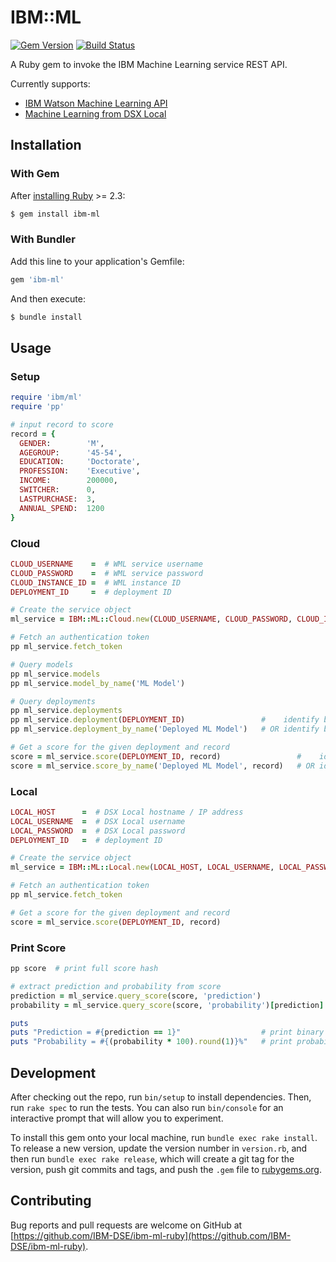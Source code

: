 # IBM::ML
[![Gem Version](https://badge.fury.io/rb/ibm-ml.svg)](https://badge.fury.io/rb/ibm-ml)
[![Build Status](https://travis-ci.org/IBM-DSE/ibm-ml-ruby.svg?branch=master)](https://travis-ci.org/IBM-DSE/ibm-ml-ruby)

A Ruby gem to invoke the IBM Machine Learning service REST API.

Currently supports:
- [IBM Watson Machine Learning API](https://watson-ml-api.mybluemix.net/)
- [Machine Learning from DSX Local](https://datascience.ibm.com/docs/content/local/models.html#evaluate-models-with-rest-apis)

## Installation

### With Gem
After [installing Ruby](https://www.ruby-lang.org/en/documentation/installation/) >= 2.3:

```bash
$ gem install ibm-ml
```

### With Bundler
Add this line to your application's Gemfile:

```ruby
gem 'ibm-ml'
```

And then execute:

```bash
$ bundle install
```

## Usage

### Setup
```ruby
require 'ibm/ml'
require 'pp'

# input record to score 
record = {
  GENDER:        'M',
  AGEGROUP:      '45-54',
  EDUCATION:     'Doctorate',
  PROFESSION:    'Executive',
  INCOME:        200000,
  SWITCHER:      0,
  LASTPURCHASE:  3,
  ANNUAL_SPEND:  1200
}
```

### Cloud 
```ruby
CLOUD_USERNAME    =  # WML service username
CLOUD_PASSWORD    =  # WML service password
CLOUD_INSTANCE_ID =  # WML instance ID
DEPLOYMENT_ID     =  # deployment ID

# Create the service object
ml_service = IBM::ML::Cloud.new(CLOUD_USERNAME, CLOUD_PASSWORD, CLOUD_INSTANCE_ID)

# Fetch an authentication token
pp ml_service.fetch_token

# Query models
pp ml_service.models
pp ml_service.model_by_name('ML Model')

# Query deployments
pp ml_service.deployments
pp ml_service.deployment(DEPLOYMENT_ID)                 #    identify by deployment ID
pp ml_service.deployment_by_name('Deployed ML Model')   # OR identify by deployment name

# Get a score for the given deployment and record
score = ml_service.score(DEPLOYMENT_ID, record)                 #    identify by deployment ID
score = ml_service.score_by_name('Deployed ML Model', record)   # OR identify by deployment name
```

### Local
```ruby
LOCAL_HOST      =  # DSX Local hostname / IP address
LOCAL_USERNAME  =  # DSX Local username
LOCAL_PASSWORD  =  # DSX Local password
DEPLOYMENT_ID   =  # deployment ID

# Create the service object
ml_service = IBM::ML::Local.new(LOCAL_HOST, LOCAL_USERNAME, LOCAL_PASSWORD)

# Fetch an authentication token
pp ml_service.fetch_token

# Get a score for the given deployment and record
score = ml_service.score(DEPLOYMENT_ID, record)
```

### Print Score
```ruby
pp score  # print full score hash

# extract prediction and probability from score
prediction = ml_service.query_score(score, 'prediction')
probability = ml_service.query_score(score, 'probability')[prediction]

puts
puts "Prediction = #{prediction == 1}"                  # print binary 1/0 prediction as true/false
puts "Probability = #{(probability * 100).round(1)}%"   # print probability value as percentage
```

## Development

After checking out the repo, run `bin/setup` to install dependencies. Then, run `rake spec` to run the tests. You can also run `bin/console` for an interactive prompt that will allow you to experiment.

To install this gem onto your local machine, run `bundle exec rake install`. To release a new version, update the version number in `version.rb`, and then run `bundle exec rake release`, which will create a git tag for the version, push git commits and tags, and push the `.gem` file to [rubygems.org](https://rubygems.org).

## Contributing

Bug reports and pull requests are welcome on GitHub at [https://github.com/IBM-DSE/ibm-ml-ruby](https://github.com/IBM-DSE/ibm-ml-ruby).

